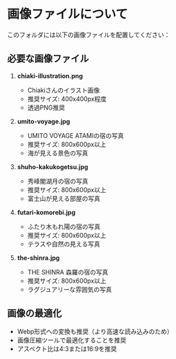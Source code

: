 # 画像ファイルについて

このフォルダには以下の画像ファイルを配置してください：

## 必要な画像ファイル

1. **chiaki-illustration.png**
   - Chiakiさんのイラスト画像
   - 推奨サイズ: 400x400px程度
   - 透過PNG推奨

2. **umito-voyage.jpg**
   - UMITO VOYAGE ATAMIの宿の写真
   - 推奨サイズ: 800x600px以上
   - 海が見える景色の写真

3. **shuho-kakukogetsu.jpg**
   - 秀峰閣湖月の宿の写真
   - 推奨サイズ: 800x600px以上
   - 富士山が見える部屋の写真

4. **futari-komorebi.jpg**
   - ふたり木もれ陽の宿の写真
   - 推奨サイズ: 800x600px以上
   - テラスや自然の見える写真

5. **the-shinra.jpg**
   - THE SHINRA 森羅の宿の写真
   - 推奨サイズ: 800x600px以上
   - ラグジュアリーな雰囲気の写真

## 画像の最適化

- Webp形式への変換も推奨（より高速な読み込みのため）
- 画像圧縮ツールで最適化することを推奨
- アスペクト比は4:3または16:9を推奨